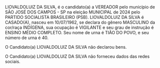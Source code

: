 LIOVALDOLUIZ DA SILVA, é o candidato(a) a VEREADOR pelo município de SÃO JOSÉ DOS CAMPOS - SP na eleição MUNICIPAL de 2024 pelo PARTIDO SOCIALISTA BRASILEIRO (PSB). LIOVALDOLUIZ DA SILVA é CASADO(A), nasceu em 10/07/1962, se declara do gênero MASCULINO da cor/raça INDÍGENA, sua ocupação é VIGILANTE e seu grau de instrução é ENSINO MÉDIO COMPLETO. Seu nome de urna é TIÃO DO POVO, e seu número de urna é 40.

O Candidato(a) LIOVALDOLUIZ DA SILVA não declarou bens.


O Candidato(a) LIOVALDOLUIZ DA SILVA não forneceu dados das redes sociais.